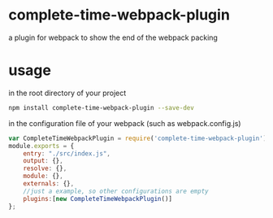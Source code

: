# complete-time-webpack-plugin
a plugin for webpack to show the end of the webpack packing

# usage  
in the root directory of your project
``` bash
npm install complete-time-webpack-plugin --save-dev  
```

in the configuration file of your webpack (such as webpack.config.js)
``` javascript
var CompleteTimeWebpackPlugin = require('complete-time-webpack-plugin');  
module.exports = {  
    entry: "./src/index.js",
    output: {},
    resolve: {},
    module: {},
    externals: {},
    //just a example, so other configurations are empty
    plugins:[new CompleteTimeWebpackPlugin()]
};
```